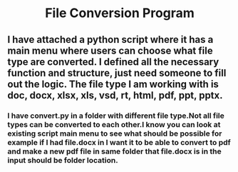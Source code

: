 <h1 align="center">File Conversion Program</h1>

<h2 align="left">I have attached a python script where it has a main menu where users can choose what file type are converted. I defined all the necessary function and structure, just need someone to fill out the logic. The file type I am working with is doc, docx, xlsx, xls, vsd, rt, html, pdf, ppt, pptx.</h2>

<h3 align = "left"> I have convert.py in a folder with different file type.Not all file types can be converted to each other.I know you can look at existing script main menu to see what should be possible for example if I had file.docx in I want it to be able to convert to pdf and make a new pdf file in same folder that file.docx is in the input should be folder location.</h3>
